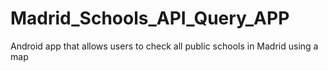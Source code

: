 # Madrid_Schools_API_Query_APP

Android app that allows users to check all public schools in Madrid using a map
